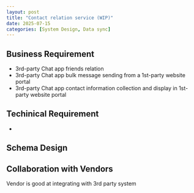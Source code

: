 ```yaml
---
layout: post
title: "Contact relation service (WIP)"
date: 2025-07-15
categories: [System Design, Data sync]
---
```


## Business Requirement
* 3rd-party Chat app friends relation
* 3rd-party Chat app bulk message sending from a 1st-party website portal
* 3rd-party Chat app contact information collection and display in 1st-party website portal

## Techinical Requirement
* 

## Schema Design

## Collaboration with Vendors
Vendor is good at integrating with 3rd party system